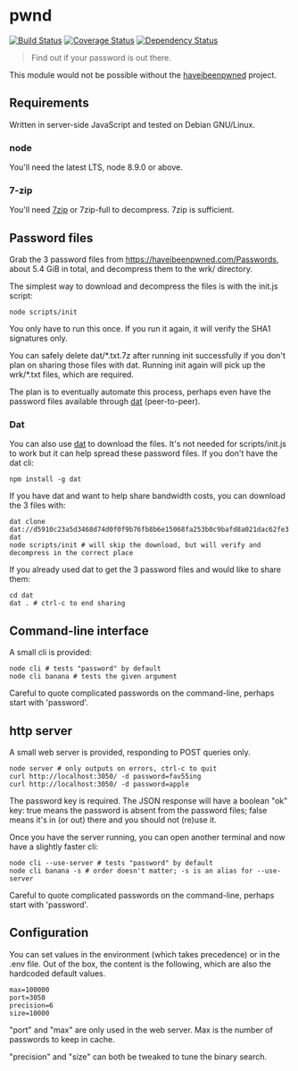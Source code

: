 # pwnd
[![Build Status](https://travis-ci.org/millette/pwnd.svg?branch=master)](https://travis-ci.org/millette/pwnd)
[![Coverage Status](https://coveralls.io/repos/github/millette/pwnd/badge.svg?branch=master)](https://coveralls.io/github/millette/pwnd?branch=master)
[![Dependency Status](https://gemnasium.com/badges/github.com/millette/pwnd.svg)](https://gemnasium.com/github.com/millette/pwnd)
> Find out if your password is out there.

This module would not be possible without the [haveibeenpwned][] project.

## Requirements
Written in server-side JavaScript and tested on Debian GNU/Linux.

### node
You'll need the latest LTS, node 8.9.0 or above.

### 7-zip
You'll need [7zip][] or 7zip-full to decompress. 7zip is sufficient.

## Password files
Grab the 3 password files from <https://haveibeenpwned.com/Passwords>, about 5.4 GiB in total, and decompress them to the wrk/ directory.

The simplest way to download and decompress the files is with the init.js script:

```
node scripts/init
```

You only have to run this once. If you run it again, it will verify the SHA1 signatures only.

You can safely delete dat/\*.txt.7z after running init successfully if you don't plan on sharing those files with dat. Running init again will pick up the wrk/\*.txt files, which are required.

The plan is to eventually automate this process, perhaps even have the password files available through [dat][] (peer-to-peer).

### Dat
You can also use [dat][] to download the files. It's not needed for scripts/init.js to work but it can help spread these password files. If you don't have the dat cli:

```
npm install -g dat
```

If you have dat and want to help share bandwidth costs, you can download the 3 files with:

```
dat clone dat://d5910c23a5d3468d74d0f0f9b76fb8b6e15068fa253b0c9bafd8a021dac62fe3 dat
node scripts/init # will skip the download, but will verify and decompress in the correct place
```

If you already used dat to get the 3 password files and would like to share them:

```
cd dat
dat . # ctrl-c to end sharing
```

## Command-line interface
A small cli is provided:

```
node cli # tests "password" by default
node cli banana # tests the given argument
```

Careful to quote complicated passwords on the command-line, perhaps start with 'password'.

## http server
A small web server is provided, responding to POST queries only.

```
node server # only outputs on errors, ctrl-c to quit
curl http://localhost:3050/ -d password=fav55ing
curl http://localhost:3050/ -d password=apple
```

The password key is required. The JSON response will have a boolean "ok" key: true means the password is absent from the password files; false means it's in (or out) there and you should not (re)use it.

Once you have the server running, you can open another terminal and now have a slightly faster cli:

```
node cli --use-server # tests "password" by default
node cli banana -s # order doesn't matter; -s is an alias for --use-server
```

Careful to quote complicated passwords on the command-line, perhaps start with 'password'.

## Configuration
You can set values in the environment (which takes precedence) or in the .env file. Out of the box, the content is the following, which are also the hardcoded default values.

```
max=100000
port=3050
precision=6
size=10000
```

"port" and "max" are only used in the web server. Max is the number of passwords to keep in cache.

"precision" and "size" can both be tweaked to tune the binary search.

[dat]: https://datproject.org/
[haveibeenpwned]: https://haveibeenpwned.com/
[7zip]: http://www.7-zip.org/
